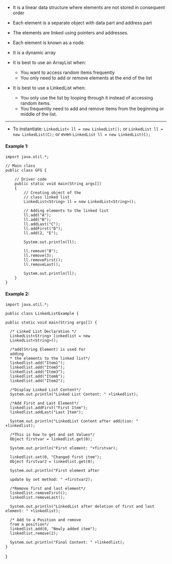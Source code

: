 - It is a linear data structure where elements are not stored in consequent order
- Each element is a separate object with data part and address part
- The elements are linked using pointers and addresses.
- Each element is known as a node.
- It is a dynamic array
- It is best to use an ArrayList when:
  - You want to access random items frequently
  - You only need to add or remove elements at the end of the list

- It is best to use a LinkedList when:
  - You only use the list by looping through it instead of accessing random
items.
  - You frequently need to add and remove items from the beginning or
middle of the list.
---

- To instantiate: `LinkedList< ll = new LinkedList();` or `LinkedList ll = new LinkedList(C);` or even `LinkedList ll = new LinkedList(C);`

#### Example 1:
```
import java.util.*;
 
// Main class
public class GFG {
 
    // Driver code
    public static void main(String args[])
    {
        // Creating object of the
        // class linked list
        LinkedList<String> ll = new LinkedList<String>();
 
        // Adding elements to the linked list
        ll.add("A");
        ll.add("B");
        ll.addLast("C");
        ll.addFirst("D");
        ll.add(2, "E");
 
        System.out.println(ll);
 
        ll.remove("B");
        ll.remove(3);
        ll.removeFirst();
        ll.removeLast();
 
        System.out.println(ll);
    }
}
```

#### Example 2:
```
import java.util.*;

public class LinkedListExample {

public static void main(String args[]) {

  /* Linked List Declaration */
  LinkedList<String> linkedlist = new
  LinkedList<String>();

  /*add(String Element) is used for
  adding
  * the elements to the linked list*/
  linkedlist.add("Item1");
  linkedlist.add("Item5");
  linkedlist.add("Item3");
  linkedlist.add("Item6");
  linkedlist.add("Item2");
  
  /*Display Linked List Content*/
  System.out.println("Linked List Content: " +linkedlist);
  
  /*Add First and Last Element*/
  linkedlist.addFirst("First Item");
  linkedlist.addLast("Last Item");
  
  System.out.println("LinkedList Content after addition: " +linkedlist);
  
  /*This is how to get and set Values*/
  Object firstvar = linkedlist.get(0);
  
  System.out.println("First element: "+firstvar);
  
  linkedlist.set(0, "Changed first item");
  Object firstvar2 = linkedlist.get(0);
  
  System.out.println("First element after
  
  update by set method: " +firstvar2);
  
  /*Remove first and last element*/
  linkedlist.removeFirst();
  linkedlist.removeLast();
  
  System.out.println("LinkedList after deletion of first and last element: " +linkedlist);
  
  /* Add to a Position and remove
  from a position*/
  linkedlist.add(0, "Newly added item");
  linkedlist.remove(2);
  
  System.out.println("Final Content: " +linkedlist);
}
```
}
